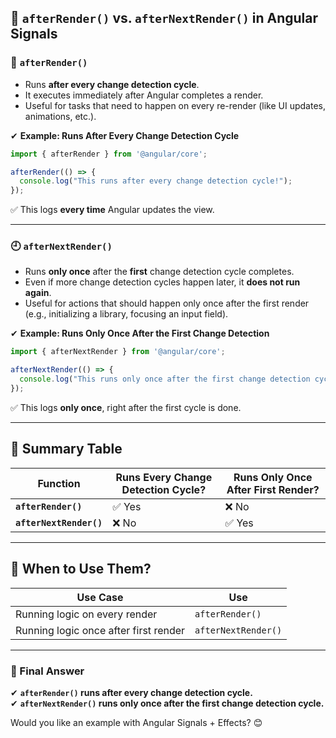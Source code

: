 
## **🚀 `afterRender()` vs. `afterNextRender()` in Angular Signals**

### **🔄 `afterRender()`**
- Runs **after every change detection cycle**.
- It executes immediately after Angular completes a render.
- Useful for tasks that need to happen on every re-render (like UI updates, animations, etc.).

✔ **Example: Runs After Every Change Detection Cycle**
```typescript
import { afterRender } from '@angular/core';

afterRender(() => {
  console.log("This runs after every change detection cycle!");
});
```
✅ This logs **every time** Angular updates the view.

---

### **🕘 `afterNextRender()`**
- Runs **only once** after the **first** change detection cycle completes.
- Even if more change detection cycles happen later, it **does not run again**.
- Useful for actions that should happen only once after the first render (e.g., initializing a library, focusing an input field).

✔ **Example: Runs Only Once After the First Change Detection**
```typescript
import { afterNextRender } from '@angular/core';

afterNextRender(() => {
  console.log("This runs only once after the first change detection cycle!");
});
```
✅ This logs **only once**, right after the first cycle is done.

---

## **📌 Summary Table**
| Function | Runs Every Change Detection Cycle? | Runs Only Once After First Render? |
|----------|--------------------------------|--------------------------------|
| **`afterRender()`** | ✅ Yes | ❌ No |
| **`afterNextRender()`** | ❌ No | ✅ Yes |

---

## **🔹 When to Use Them?**
| Use Case | Use |
|----------|------------------------------|
| Running logic on every render | `afterRender()` |
| Running logic once after first render | `afterNextRender()` |

---

### **🚀 Final Answer**
✔ **`afterRender()` runs after every change detection cycle.**  
✔ **`afterNextRender()` runs only once after the first change detection cycle.**  

Would you like an example with Angular Signals + Effects? 😊
